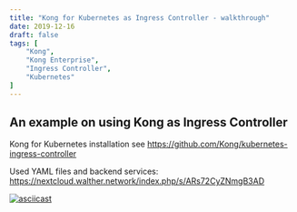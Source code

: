 ```yaml
---
title: "Kong for Kubernetes as Ingress Controller - walkthrough"
date: 2019-12-16
draft: false
tags: [
    "Kong",
    "Kong Enterprise",
    "Ingress Controller",
    "Kubernetes"
]
---
```

## An example on using Kong as Ingress Controller

Kong for Kubernetes installation see <https://github.com/Kong/kubernetes-ingress-controller>

Used YAML files and backend services: <https://nextcloud.walther.network/index.php/s/ARs72CyZNmgB3AD>

[![asciicast](https://asciinema.org/a/286717.svg)](https://asciinema.org/a/286717)